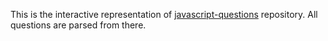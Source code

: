 This is the interactive representation of [javascript-questions](https://github.com/lydiahallie/javascript-questions) repository. All questions are parsed from there.
